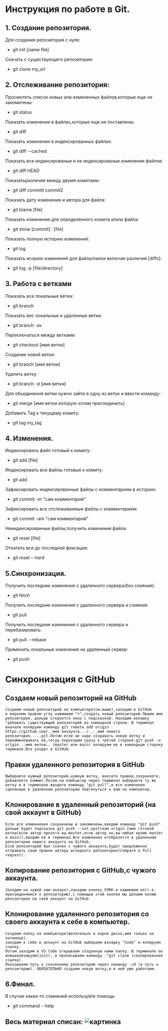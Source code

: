 # Инструкция по работе в Git.

## 1. Создание репозитория.

Для создания репозитория с нуля:
- git init [name file]

Скачать с существующего репозитория:
- git clone my_url

## 2. Отслеживание репозитория:

Просмотеть список новых или измененных файлов,которые еще не закомитены:
- git status

Показать изменения в файлах,которые еще не поставлены:
- git diff

Показать изменения в индексированных файлах:
- git diff --cached

Показать все индексированые и не индексированые изменения файлов:
- git diff HEAD

Показатьразличия между двумя комитами:
- git diff commitl commit2

Показать дату изменения и автора для файла:
- git blame [file]

Показать изменения для определенного комита и/или файла:
- git show [commit] : [file]

Показать полную историю изменений:
- git log

Показать исорию изменений для файла/папки включая различия [diffs]:
- git log -p [file/directory]

## 3. Работа с ветками

Показать все локальные ветки:
- git branch

Показать вес локальные и удаленные ветки:
- git branch -av

Переключаться между ветками:
- git checkout [имя ветки]

Создание новой ветки:
- git branch [имя ветки]

Удалить ветку:
- git branch -d [имя ветки]

Для обьединения ветки нужно зайти в одну из веток и ввести команду:
- git merge [имя ветки которую хотим присоединить]

Добавить Tag к текущему комиту:
- git tag my_tag

## 4. Изменения.

Индексировать файл готовый к комиту:
- git add [file]

Индексировать все файлы готовые к комиту:
- git add

Зафиксировать индексированные файлы с комментарием в историю:
- git commit -m "сам комментарий"

Зафиксировать все отслеживаемые файлы с комментарием:
- git commit -am "сам комментарий"

Неиндексированные файлы,получить изменения файла:
- git reset [file]

Откатить все до последней фиксации:
- git reset --hard

## 5.Синхронизация.

Получить последние изменения с удаленного сервера(без слияния):
- git fetch

Получить последние изменения с удаленного сервера и слияния:
- git pull

Получить последние изменения с удаленного сервера и перебазировать:
- git pull --rebase

Применить локальные изменения на удаленный сервер:
- git push

# Синхронизация с GitHub

## Создаем новый репозиторий на GitHub

    Создаем новый репозиторий на компьютере(см.выше),заходим в GitHub
    в верхнем правом углу нажимаем "+",создать новый репозиторий.Пишем имя репозитория, дальше откроется окно с подсказкой. Находим вкладку "добавить существующий репозиторий из командной строки. В терминал вначале копируем команду git remote add origin https://github.com/..имя аккаунта.../....имя нового репозитория.....git.Потом если не надо создавать новую ветку и переименовывать ее,тогда переходим сразу к третей стороке.git push -u origin ..имя ветки.. (master или main) копируем ее в командную стороку термнала.Все уходит в GitHub.

## Правки удаленного репозитория в GitHub

    Выбираете нужный репозиторий,нужную ветку, вносите правки,сохраняете, добавляете коммит.Потом на компьютер через терминал выбираете ту же ветку и в терминале вводите команду "git pull",и все изменения сделанные в удаленном репозитории подтянуться к вам на компьютер.

##   Клонирование в удаленный репозиторий (на свой аккаунт в GitHub)   

    Если все изменнения сохраннены и закомичены,вводим команду "git push" дальше будет подсказка git push --set-upstream origin [имя готовой ветки(если автор проэкта вы-master,если автор не,вы любая кроме master и main)],вводим ее в терминал.Все изменения отобразятся в удаленном репозитории нашего аккаунта на GitHub.
    Если репозиторий был скачен с чужого аккаунта,будет предложенно отправить свои правки автору исходного репозитория(Compare & Pull request).


## Копирование репозитория с GitHub,с чужого аккаунта.

    Заходим на чужой нам аккаунт,находим кнопку FORK и нажимаем ее(т.е. присоединяемся к репозиторию),с помощью этой кнопки мы делаем копию репозитория на свой аккаунт на GitHub
 
## Клонирование удаленного репозитория со своего аккаунта к себе в компьютер. 

    Создаем папку на компьютере(желательно в корне диска,имя только на латинеце).
    заходим к себе в аккаунт на GitHub выбираем вкладку "Code" и копируем ссылку.
    Потом заходим в VS Code открываем созданную нами папку. В терминале ее инициализируем(init), и прописываем команду -"git clone (скопированная ссылка).
    Показываем путь к скаченному репозиторию через команду -cd (и путь к репозиторию). ОБЯЗАТЕЛЬНО создаем новую ветку,и в ней уже работаем.

## 6.Финал.

В случае каких-то сомнений используйте помощь:
- git command --help

## Весь материал списан: ![картинка](photo_2022.jpg)
